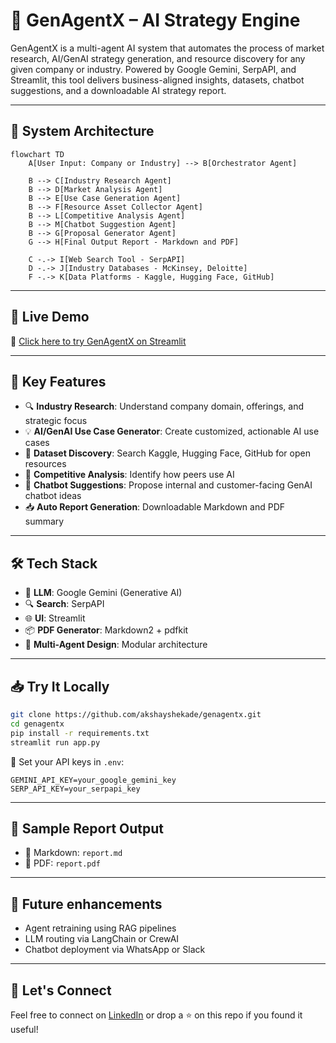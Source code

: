 # 🤖 GenAgentX – AI Strategy Engine

GenAgentX is a multi-agent AI system that automates the process of market research, AI/GenAI strategy generation, and resource discovery for any given company or industry. Powered by Google Gemini, SerpAPI, and Streamlit, this tool delivers business-aligned insights, datasets, chatbot suggestions, and a downloadable AI strategy report.

---

## 🧠 System Architecture

```mermaid
flowchart TD
    A[User Input: Company or Industry] --> B[Orchestrator Agent]
    
    B --> C[Industry Research Agent]
    B --> D[Market Analysis Agent]
    B --> E[Use Case Generation Agent]
    B --> F[Resource Asset Collector Agent]
    B --> L[Competitive Analysis Agent]
    B --> M[Chatbot Suggestion Agent]
    B --> G[Proposal Generator Agent]
    G --> H[Final Output Report - Markdown and PDF]

    C -.-> I[Web Search Tool - SerpAPI]
    D -.-> J[Industry Databases - McKinsey, Deloitte]
    F -.-> K[Data Platforms - Kaggle, Hugging Face, GitHub]

```
---
## 🚀 Live Demo

🔗 [Click here to try GenAgentX on Streamlit](https://genagentx-yourname.streamlit.app)

---

## 🚀 Key Features

- 🔍 **Industry Research**: Understand company domain, offerings, and strategic focus
- 💡 **AI/GenAI Use Case Generator**: Create customized, actionable AI use cases
- 📂 **Dataset Discovery**: Search Kaggle, Hugging Face, GitHub for open resources
- 🏁 **Competitive Analysis**: Identify how peers use AI
- 🤖 **Chatbot Suggestions**: Propose internal and customer-facing GenAI chatbot ideas
- 📥 **Auto Report Generation**: Downloadable Markdown and PDF summary

---

## 🛠 Tech Stack

- 🧠 **LLM**: Google Gemini (Generative AI)
- 🔍 **Search**: SerpAPI
- 🌐 **UI**: Streamlit
- 📦 **PDF Generator**: Markdown2 + pdfkit
- 🧰 **Multi-Agent Design**: Modular architecture

---

## 📥 Try It Locally

```bash
git clone https://github.com/akshayshekade/genagentx.git
cd genagentx
pip install -r requirements.txt
streamlit run app.py
```

🔑 Set your API keys in `.env`:

```env
GEMINI_API_KEY=your_google_gemini_key
SERP_API_KEY=your_serpapi_key
```

---

## 📘 Sample Report Output

- 📄 Markdown: `report.md`
- 🧾 PDF: `report.pdf`

---

## 📌 Future enhancements

- Agent retraining using RAG pipelines
- LLM routing via LangChain or CrewAI
- Chatbot deployment via WhatsApp or Slack

---

## 🤝 Let's Connect

Feel free to connect on [LinkedIn](https://www.linkedin.com/in/akshayshekade/) or drop a ⭐ on this repo if you found it useful!

